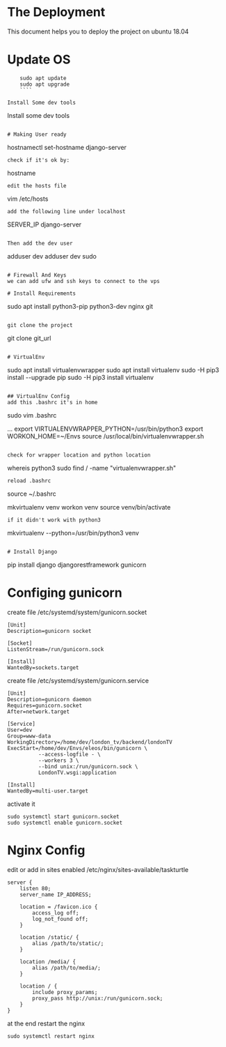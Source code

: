 # The Deployment
This document helps you to deploy the project on ubuntu 18.04


# Update OS
```
    sudo apt update
    sudo apt upgrade
    ````
    
Install Some dev tools
```
Install some dev tools
```

# Making User ready
```
hostnamectl set-hostname django-server
```
check if it's ok by:
```
hostname
```
edit the hosts file 
```
vim /etc/hosts
```
add the following line under localhost
```
SERVER_IP   django-server
```

Then add the dev user
```
adduser dev
adduser dev sudo
```

# Firewall And Keys
we can add ufw and ssh keys to connect to the vps

# Install Requirements 
```
sudo apt install python3-pip python3-dev nginx git 
```
 
git clone the project 
```
git clone git_url
```

# VirtualEnv
```
sudo apt install virtualenvwrapper
sudo apt install virtualenv
sudo -H pip3 install --upgrade pip
sudo -H pip3 install virtualenv
```

## VirtualEnv Config
add this .bashrc it's in home
```
sudo vim .bashrc

...
export VIRTUALENVWRAPPER_PYTHON=/usr/bin/python3
export WORKON_HOME=~/Envs
source /usr/local/bin/virtualenvwrapper.sh
```

check for wrapper location and python location 
```
whereis python3
sudo find / -name "virtualenvwrapper.sh"
```
reload .bashrc
```
source ~/.bashrc

mkvirtualenv venv
workon venv
source venv/bin/activate
```
if it didn't work with python3
```
mkvirtualenv --python=/usr/bin/python3 venv
```

# Install Django
```
pip install django djangorestframework gunicorn

# Configing gunicorn
create file /etc/systemd/system/gunicorn.socket
```
[Unit]
Description=gunicorn socket

[Socket]
ListenStream=/run/gunicorn.sock

[Install]
WantedBy=sockets.target
```

create file /etc/systemd/system/gunicorn.service
```
[Unit]
Description=gunicorn daemon
Requires=gunicorn.socket
After=network.target

[Service]
User=dev
Group=www-data
WorkingDirectory=/home/dev/london_tv/backend/londonTV
ExecStart=/home/dev/Envs/eleos/bin/gunicorn \
          --access-logfile - \
          --workers 3 \
          --bind unix:/run/gunicorn.sock \
          LondonTV.wsgi:application

[Install]
WantedBy=multi-user.target
```

activate it
```
sudo systemctl start gunicorn.socket
sudo systemctl enable gunicorn.socket
```

# Nginx Config 
edit or add in sites enabled /etc/nginx/sites-available/taskturtle
```
server {
    listen 80;
    server_name IP_ADDRESS;

    location = /favicon.ico {
        access_log off;
        log_not_found off;
    }

    location /static/ {
        alias /path/to/static/;
    }

    location /media/ {
        alias /path/to/media/;
    }

    location / {
        include proxy_params;
        proxy_pass http://unix:/run/gunicorn.sock;
    }
}
```

at the end restart the nginx 
```
sudo systemctl restart nginx 
```


